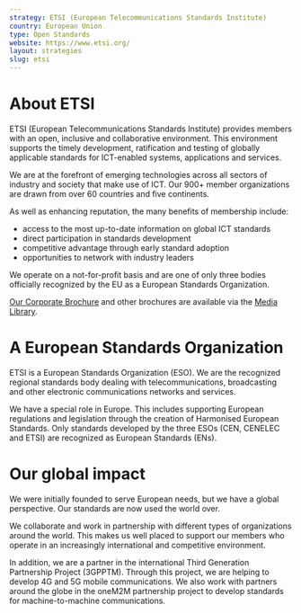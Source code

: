 ```yaml
---
strategy: ETSI (European Telecommunications Standards Institute) 
country: European Union
type: Open Standards
website: https://www.etsi.org/
layout: strategies
slug: etsi
---
```


# About ETSI

ETSI (European Telecommunications Standards Institute) provides members with an open, inclusive and collaborative environment. This environment supports the timely development, ratification and testing of globally applicable standards for ICT-enabled systems, applications and services.

We are at the forefront of emerging technologies across all sectors of industry and society that make use of ICT. Our 900+ member organizations are drawn from over 60 countries and five continents.

As well as enhancing reputation, the many benefits of membership include:
- access to the most up-to-date information on global ICT standards
- direct participation in standards development
- competitive advantage through early standard adoption
- opportunities to network with industry leaders

We operate on a not-for-profit basis and are one of only three bodies officially recognized by the EU as a European Standards Organization.

[Our Corporate Brochure](https://www.etsi.org/e-brochure/CorporateBrochure/2024/mobile/index.html) and other brochures are available via the [Media Library](https://www.etsi.org/media-library/brochures-and-guides).

# A European Standards Organization

ETSI is a European Standards Organization (ESO). We are the recognized regional standards body dealing with telecommunications, broadcasting and other electronic communications networks and services.

We have a special role in Europe. This includes supporting European regulations and legislation through the creation of Harmonised European Standards. Only standards developed by the three ESOs (CEN, CENELEC and ETSI) are recognized as European Standards (ENs).

# Our global impact

We were initially founded to serve European needs, but we have a global perspective. Our standards are now used the world over. 

We collaborate and work in partnership with different types of organizations around the world. This makes us well placed to support our members who operate in an increasingly international and competitive environment.

In addition, we are a partner in the international Third Generation Partnership Project (3GPPTM). Through this project, we are helping to develop 4G and 5G mobile communications. We also work with partners around the globe in the oneM2M partnership project to develop standards for machine-to-machine communications.

